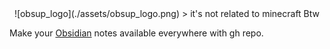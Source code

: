 <center>
![obsup_logo](./assets/obsup_logo.png)
> it's not related to minecraft Btw
</center>

Make your [Obsidian](https://obsidian.md/) notes available everywhere with gh repo.
